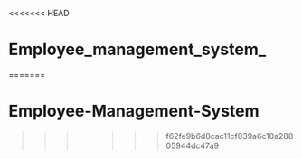 <<<<<<< HEAD
# Employee_management_system_
=======
# Employee-Management-System
>>>>>>> f62fe9b6d8cac11cf039a6c10a28805944dc47a9
